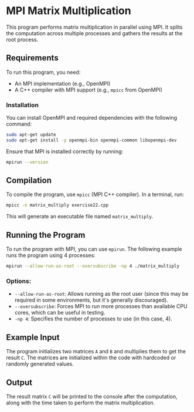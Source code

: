 

# MPI Matrix Multiplication

This program performs matrix multiplication in parallel using MPI. It splits the computation across multiple processes and gathers the results at the root process.

## Requirements

To run this program, you need:
- An MPI implementation (e.g., OpenMPI)
- A C++ compiler with MPI support (e.g., `mpicc` from OpenMPI)

### Installation

You can install OpenMPI and required dependencies with the following command:

```bash
sudo apt-get update
sudo apt-get install -y openmpi-bin openmpi-common libopenmpi-dev
```

Ensure that MPI is installed correctly by running:

```bash
mpirun --version
```

## Compilation

To compile the program, use `mpicc` (MPI C++ compiler). In a terminal, run:

```bash
mpicc -o matrix_multiply exercise22.cpp
```

This will generate an executable file named `matrix_multiply`.

## Running the Program

To run the program with MPI, you can use `mpirun`. The following example runs the program using 4 processes:

```bash
mpirun --allow-run-as-root --oversubscribe -np 4 ./matrix_multiply
```

### Options:

- `--allow-run-as-root`: Allows running as the root user (since this may be required in some environments, but it's generally discouraged).
- `--oversubscribe`: Forces MPI to run more processes than available CPU cores, which can be useful in testing.
- `-np 4`: Specifies the number of processes to use (in this case, 4).

## Example Input

The program initializes two matrices `A` and `B` and multiplies them to get the result `C`. The matrices are initialized within the code with hardcoded or randomly generated values.

## Output

The result matrix `C` will be printed to the console after the computation, along with the time taken to perform the matrix multiplication.
